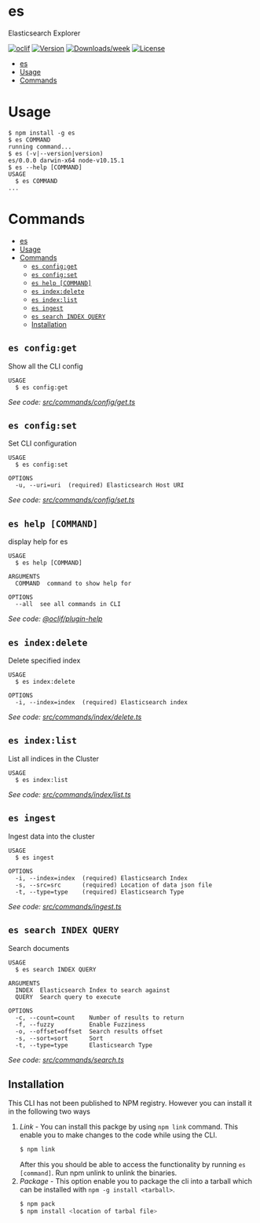 # es

Elasticsearch Explorer

[![oclif](https://img.shields.io/badge/cli-oclif-brightgreen.svg)](https://oclif.io)
[![Version](https://img.shields.io/npm/v/es.svg)](https://npmjs.org/package/es)
[![Downloads/week](https://img.shields.io/npm/dw/es.svg)](https://npmjs.org/package/es)
[![License](https://img.shields.io/npm/l/es.svg)](https://github.com/nyambati/es/blob/master/package.json)

<!-- toc -->

- [es](#es)
- [Usage](#usage)
- [Commands](#commands)
  <!-- tocstop -->

# Usage

<!-- usage -->

```sh-session
$ npm install -g es
$ es COMMAND
running command...
$ es (-v|--version|version)
es/0.0.0 darwin-x64 node-v10.15.1
$ es --help [COMMAND]
USAGE
  $ es COMMAND
...
```

<!-- usagestop -->

# Commands

<!-- commands -->

- [es](#es)
- [Usage](#usage)
- [Commands](#commands)
  - [`es config:get`](#es-configget)
  - [`es config:set`](#es-configset)
  - [`es help [COMMAND]`](#es-help-command)
  - [`es index:delete`](#es-indexdelete)
  - [`es index:list`](#es-indexlist)
  - [`es ingest`](#es-ingest)
  - [`es search INDEX QUERY`](#es-search-index-query)
  - [Installation](#installation)

## `es config:get`

Show all the CLI config

```
USAGE
  $ es config:get
```

_See code: [src/commands/config/get.ts](https://github.com/nyambati/es/blob/v0.0.0/src/commands/config/get.ts)_

## `es config:set`

Set CLI configuration

```
USAGE
  $ es config:set

OPTIONS
  -u, --uri=uri  (required) Elasticsearch Host URI
```

_See code: [src/commands/config/set.ts](https://github.com/nyambati/es/blob/v0.0.0/src/commands/config/set.ts)_

## `es help [COMMAND]`

display help for es

```
USAGE
  $ es help [COMMAND]

ARGUMENTS
  COMMAND  command to show help for

OPTIONS
  --all  see all commands in CLI
```

_See code: [@oclif/plugin-help](https://github.com/oclif/plugin-help/blob/v2.1.4/src/commands/help.ts)_

## `es index:delete`

Delete specified index

```
USAGE
  $ es index:delete

OPTIONS
  -i, --index=index  (required) Elasticsearch index
```

_See code: [src/commands/index/delete.ts](https://github.com/nyambati/es/blob/v0.0.0/src/commands/index/delete.ts)_

## `es index:list`

List all indices in the Cluster

```
USAGE
  $ es index:list
```

_See code: [src/commands/index/list.ts](https://github.com/nyambati/es/blob/v0.0.0/src/commands/index/list.ts)_

## `es ingest`

Ingest data into the cluster

```
USAGE
  $ es ingest

OPTIONS
  -i, --index=index  (required) Elasticsearch Index
  -s, --src=src      (required) Location of data json file
  -t, --type=type    (required) Elasticsearch Type
```

_See code: [src/commands/ingest.ts](https://github.com/nyambati/es/blob/v0.0.0/src/commands/ingest.ts)_

## `es search INDEX QUERY`

Search documents

```
USAGE
  $ es search INDEX QUERY

ARGUMENTS
  INDEX  Elasticsearch Index to search against
  QUERY  Search query to execute

OPTIONS
  -c, --count=count    Number of results to return
  -f, --fuzzy          Enable Fuzziness
  -o, --offset=offset  Search results offset
  -s, --sort=sort      Sort
  -t, --type=type      Elasticsearch Type
```

_See code: [src/commands/search.ts](https://github.com/nyambati/es/blob/v0.0.0/src/commands/search.ts)_

<!-- commandsstop -->

## Installation

This CLI has not been published to NPM registry. However you can install it in the following two ways

1. *Link* - You can install this packge by using `npm link` command. This enable you to make changes to the code while using the CLI.
   ```bash
   $ npm link
   ```
   After this you should be able to access the functionality by running `es [command]`. Run npm unlink to unlink the binaries.
2. *Package* - This option enable you to package the cli into a tarball which can be installed with `npm -g install <tarball>`.
   ```bash
   $ npm pack
   $ npm install <location of tarbal file>
   ```
